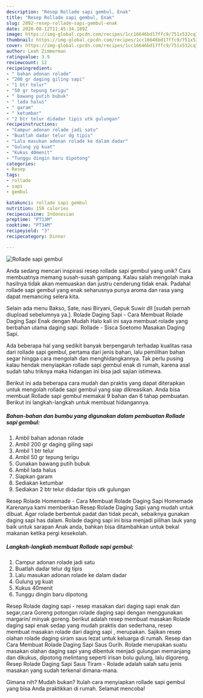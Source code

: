 ```yaml
---
description: "Resep Rollade sapi gembul, Enak"
title: "Resep Rollade sapi gembul, Enak"
slug: 2092-resep-rollade-sapi-gembul-enak
date: 2020-08-12T11:45:34.189Z
image: https://img-global.cpcdn.com/recipes/1cc16646bd17ffc9/751x532cq70/rollade-sapi-gembul-foto-resep-utama.jpg
thumbnail: https://img-global.cpcdn.com/recipes/1cc16646bd17ffc9/751x532cq70/rollade-sapi-gembul-foto-resep-utama.jpg
cover: https://img-global.cpcdn.com/recipes/1cc16646bd17ffc9/751x532cq70/rollade-sapi-gembul-foto-resep-utama.jpg
author: Leah Zimmerman
ratingvalue: 3.9
reviewcount: 12
recipeingredient:
- " bahan adonan rolade"
- "200 gr daging giling sapi"
- "1 btr telur"
- "50 gr tepung terigu"
- " bawang putih bubuk"
- " lada halus"
- " garam"
- " ketumbar"
- "2 btr telur didadar tipis utk gulungan"
recipeinstructions:
- "Campur adonan rolade jadi satu"
- "Buatlah dadar telur dg tipis"
- "Lalu masukan adonan rolade ke dalam dadar"
- "Gulung yg kuat"
- "Kukus 40menit"
- "Tunggu dingin baru dipotong"
categories:
- Resep
tags:
- rollade
- sapi
- gembul

katakunci: rollade sapi gembul 
nutrition: 159 calories
recipecuisine: Indonesian
preptime: "PT13M"
cooktime: "PT34M"
recipeyield: "3"
recipecategory: Dinner

---
```



![Rollade sapi gembul](https://img-global.cpcdn.com/recipes/1cc16646bd17ffc9/751x532cq70/rollade-sapi-gembul-foto-resep-utama.jpg)

Anda sedang mencari inspirasi resep rollade sapi gembul yang unik? Cara membuatnya memang susah-susah gampang. Kalau salah mengolah maka hasilnya tidak akan memuaskan dan justru cenderung tidak enak. Padahal rollade sapi gembul yang enak seharusnya punya aroma dan rasa yang dapat memancing selera kita.

Selain ada menu Bakso, Sate, nasi Biryani, Gepuk Suwir dll [sudah pernah diupload sebelumnya ya.]. Rolade Daging Sapi - Cara Membuat Rolade Daging Sapi Enak dengan Mudah Halo kali ini saya membuat rolade yang berbahan utama daging sapi. Rollade - Sisca Soetomo Masakan Daging Sapi.

Ada beberapa hal yang sedikit banyak berpengaruh terhadap kualitas rasa dari rollade sapi gembul, pertama dari jenis bahan, lalu pemilihan bahan segar hingga cara mengolah dan menghidangkannya. Tak perlu pusing kalau hendak menyiapkan rollade sapi gembul enak di rumah, karena asal sudah tahu triknya maka hidangan ini bisa jadi sajian istimewa.


Berikut ini ada beberapa cara mudah dan praktis yang dapat diterapkan untuk mengolah rollade sapi gembul yang siap dikreasikan. Anda bisa membuat Rollade sapi gembul memakai 9 bahan dan 6 tahap pembuatan. Berikut ini langkah-langkah untuk membuat hidangannya.

<!--inarticleads1-->

##### Bahan-bahan dan bumbu yang digunakan dalam pembuatan Rollade sapi gembul:

1. Ambil  bahan adonan rolade
1. Ambil 200 gr daging giling sapi
1. Ambil 1 btr telur
1. Ambil 50 gr tepung terigu
1. Gunakan  bawang putih bubuk
1. Ambil  lada halus
1. Siapkan  garam
1. Sediakan  ketumbar
1. Sediakan 2 btr telur didadar tipis utk gulungan


Resep Rolade Homemade - Cara Membuat Rolade Daging Sapi Homemade Karenanya kami memberikan Resep Rolade Daging Sapi yang mudah untuk dibuat. Agar rolade berbentuk padat dan tidak pecah, sebaiknya gunakan daging sapi has dalam. Rolade daging sapi ini bisa menjadi pilihan lauk yang baik untuk sarapan Anak anda, bahkan bisa ditambahkan untuk bekal makanan ketika pergi kesekolah. 

<!--inarticleads2-->

##### Langkah-langkah membuat Rollade sapi gembul:

1. Campur adonan rolade jadi satu
1. Buatlah dadar telur dg tipis
1. Lalu masukan adonan rolade ke dalam dadar
1. Gulung yg kuat
1. Kukus 40menit
1. Tunggu dingin baru dipotong


Resep Rolade daging sapi - resep masakan dari daging sapi enak dan segar,cara Goreng potongan rolade daging sapi dengan menggunakan margarin/ minyak goreng. berikut adalah resep membuat masakan Rolade daging sapi enak sedap yang mudah praktis dan sederhana, resep membuat masakan rolade dari daging sapi , merupakan. Sajikan resep olahan rolade daging siram saus lezat untuk keluarga di rumah. Resep dan Cara Membuat Rolade Daging Sapi Saus Gurih. Rolade merupakan suatu masakan olahan daging sapi yang dibentuk menjadi gulungan memanjang dan dikukus, dipotong melintang seperti irisan bolu gulung, lalu digoreng. Resep Rolade Daging Sapi Saus Tiram - Rolade adalah salah satu jenis masakan yang sudah terkenal dimana-mana. 

Gimana nih? Mudah bukan? Itulah cara menyiapkan rollade sapi gembul yang bisa Anda praktikkan di rumah. Selamat mencoba!
